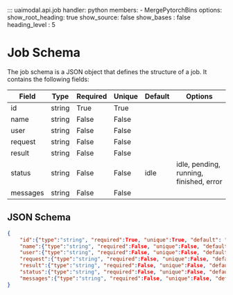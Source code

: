 ::: uaimodal.api.job
    handler: python
    members:
      - MergePytorchBins
    options:
      show_root_heading: true
      show_source: false
      show_bases : false
      heading_level : 5



# Job Schema
The job schema is a JSON object that defines the structure of a job. It contains the following fields:

| Field   | Type   | Required | Unique | Default | Options                     |
|---------|--------|----------|--------|---------|-----------------------------|
| id      | string | True     | True   |         |                             |
| name    | string | False    | False  |         |                             |
| user    | string | False    | False  |         |                             |
| request | string | False    | False  |         |                             |
| result  | string | False    | False  |         |                             |
| status  | string | False    | False  | idle    | idle, pending, running, finished, error |
| messages| string | False    | False  |         |                             |

## JSON Schema
``` json
{
    "id":{"type":"string", "required":True, "unique":True, "default": "","options":[]},
    "name":{"type":"string", "required":False, "unique":False, "default": "","options":[]},
    "user":{"type":"string", "required":False, "unique":False, "default": "","options":[]},
    "request":{"type":"string", "required":False, "unique":False, "default": "","options":[]},
    "result":{"type":"string", "required":False, "unique":False, "default": "","options":[]},
    "status":{"type":"string", "required":False, "unique":False, "default": "idle", "options":["idle","pending", "running", "finished", "error"]},
    "messages":{"type":"string", "required":False, "unique":False, "default": "","options":[]},
}
```